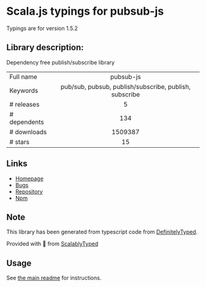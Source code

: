 
# Scala.js typings for pubsub-js

Typings are for version 1.5.2

## Library description:
Dependency free publish/subscribe library

|                    |                 |
| ------------------ | :-------------: |
| Full name          | pubsub-js |
| Keywords           | pub/sub, pubsub, publish/subscribe, publish, subscribe |
| # releases         | 5 |
| # dependents       | 134 |
| # downloads        | 1509387 |
| # stars            | 15 |

## Links
- [Homepage](https://github.com/mroderick/PubSubJS#readme)
- [Bugs](https://github.com/mroderick/PubSubJS/issues)
- [Repository](https://github.com/mroderick/PubSubJS)
- [Npm](https://www.npmjs.com/package/pubsub-js)
    


## Note
This library has been generated from typescript code from [DefinitelyTyped](https://definitelytyped.org).

Provided with :purple_heart: from [ScalablyTyped](https://github.com/oyvindberg/ScalablyTyped)

## Usage
See [the main readme](../../readme.md) for instructions.


